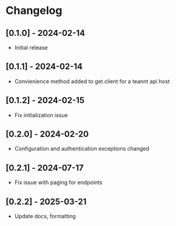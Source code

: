# Changelog

## [0.1.0] - 2024-02-14

- Initial release

## [0.1.1] - 2024-02-14

- Convienience method added to get client for a teannt api host

## [0.1.2] - 2024-02-15

- Fix initialization issue

## [0.2.0] - 2024-02-20

- Configuration and authentication exceptions changed

## [0.2.1] - 2024-07-17

- Fix issue with paging for endpoints

## [0.2.2] - 2025-03-21

- Update docs, formatting
